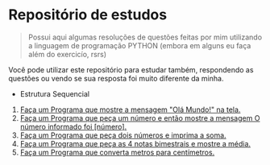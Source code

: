 # Repositório de estudos
> Possui aqui algumas resoluções de questões feitas por mim utilizando a linguagem de programação PYTHON (embora em alguns eu faça além do exercicío, rsrs)

Você pode utilizar este repositório para estudar também, respondendo as questões ou vendo se sua resposta foi muito diferente da minha.
- Estrutura Sequencial
1. [Faça um Programa que mostre a mensagem "Olá Mundo!" na tela.](https://github.com/euandrelucas/PYLearning/blob/master/ex001.py)
2. [Faça um Programa que peça um número e então mostre a mensagem O número informado foi [número].](https://github.com/euandrelucas/PYLearning/blob/master/ex002.py)
3. [Faça um Programa que peça dois números e imprima a soma.](https://github.com/euandrelucas/PYLearning/blob/master/ex003.py)
4. [Faça um Programa que peça as 4 notas bimestrais e mostre a média.](https://github.com/euandrelucas/PYLearning/blob/master/ex004.py)
5. [Faça um Programa que converta metros para centímetros.](https://github.com/euandrelucas/PYLearning/blob/master/ex005.py)